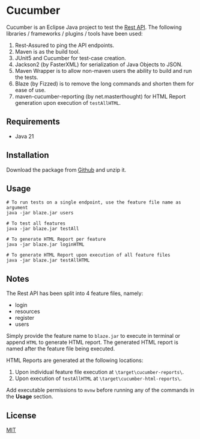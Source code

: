 # Cucumber

Cucumber is an Eclipse Java project to test the [Rest API](https://reqres.in/). The following libraries / frameworks / plugins / tools have been used:
1. Rest-Assured to ping the API endpoints.
2. Maven is as the build tool.
3. JUnit5 and Cucumber for test-case creation.
4. Jackson2 (by FasterXML) for serialization of Java Objects to JSON.
5. Maven Wrapper is to allow non-maven users the ability to build and run the tests. 
6. Blaze (by Fizzed) is to remove the long commands and shorten them for ease of use.
7. maven-cucumber-reporting (by net.masterthought) for HTML Report generation upon execution of `testAllHTML`.

## Requirements
* Java 21

## Installation

Download the package from [Github](https://github.com/rathorsunpreet/cucumber) and unzip it.

## Usage

```terminal
# To run tests on a single endpoint, use the feature file name as argument
java -jar blaze.jar users

# To test all features
java -jar blaze.jar testAll

# To generate HTML Report per feature
java -jar blaze.jar loginHTML

# To generate HTML Report upon execution of all feature files
java -jar blaze.jar testAllHTML
```

## Notes
The Rest API has been split into 4 feature files, namely:
* login
* resources
* register
* users

Simply provide the feature name to `blaze.jar` to execute in terminal or append `HTML` to generate HTML report. The generated HTML report is named after the feature file being executed.

HTML Reports are generated at the following locations:
1. Upon individual feature file execution at `\target\cucumber-reports\`.
2. Upon execution of `testAllHTML` at `\target\cucumber-html-reports\`.

Add executable permissions to `mvnw` before running any of the commands in the **Usage** section.

## License

[MIT](https://choosealicense.com/licenses/mit/)